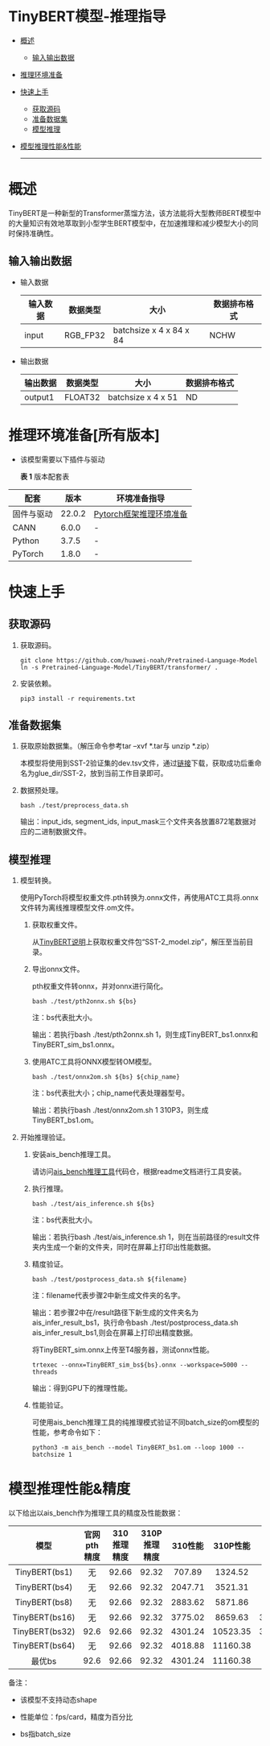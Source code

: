 # TinyBERT模型-推理指导


- [概述](#ZH-CN_TOPIC_0000001172161501)

   - [输入输出数据](#section540883920406)

- [推理环境准备](#ZH-CN_TOPIC_0000001126281702)

- [快速上手](#ZH-CN_TOPIC_0000001126281700)

  - [获取源码](#section4622531142816)
  - [准备数据集](#section183221994411)
  - [模型推理](#section741711594517)

- [模型推理性能&性能](#ZH-CN_TOPIC_0000001172201573)

  ******

# 概述<a name="ZH-CN_TOPIC_0000001172161501"></a>

TinyBERT是一种新型的Transformer蒸馏方法，该方法能将大型教师BERT模型中的大量知识有效地萃取到小型学生BERT模型中，在加速推理和减少模型大小的同时保持准确性。

## 输入输出数据<a name="section540883920406"></a>

- 输入数据

  | 输入数据  | 数据类型  | 大小                      | 数据排布格式  |
  | -------- | -------- | ------------------------- | ------------ |
  | input    | RGB_FP32 | batchsize x 4 x 84 x 84   | NCHW         |


- 输出数据

  | 输出数据  | 数据类型  | 大小               | 数据排布格式  |
  | -------- | -------- | ------------------ | ------------ |
  | output1  | FLOAT32  | batchsize x 4 x 51 | ND           |


# 推理环境准备\[所有版本\]<a name="ZH-CN_TOPIC_0000001126281702"></a>

- 该模型需要以下插件与驱动

  **表 1**  版本配套表

| 配套        | 版本    | 环境准备指导             |
| ---------- | ------- | ----------------------- |
| 固件与驱动  | 22.0.2  | [Pytorch框架推理环境准备](https://www.hiascend.com/document/detail/zh/ModelZoo/pytorchframework/pies) |
| CANN       | 6.0.0   | -                       |
| Python     | 3.7.5   | -                       |
| PyTorch    | 1.8.0   | -                       |  

# 快速上手<a name="ZH-CN_TOPIC_0000001126281700"></a>

## 获取源码<a name="section4622531142816"></a>

1. 获取源码。

   ```
   git clone https://github.com/huawei-noah/Pretrained-Language-Model
   ln -s Pretrained-Language-Model/TinyBERT/transformer/ .
   ```

2. 安装依赖。

   ```
   pip3 install -r requirements.txt
   ```

## 准备数据集<a name="section183221994411"></a>

1. 获取原始数据集。（解压命令参考tar –xvf  \*.tar与 unzip \*.zip）

   本模型将使用到SST-2验证集的dev.tsv文件，通过[链接](https://dl.fbaipublicfiles.com/glue/data/SST-2.zip)下载，获取成功后重命名为glue_dir/SST-2，放到当前工作目录即可。

2. 数据预处理。

   ```
   bash ./test/preprocess_data.sh
   ```

   输出：input_ids, segment_ids, input_mask三个文件夹各放置872笔数据对应的二进制数据文件。
   
## 模型推理<a name="section741711594517"></a>

1. 模型转换。

   使用PyTorch将模型权重文件.pth转换为.onnx文件，再使用ATC工具将.onnx文件转为离线推理模型文件.om文件。

   1. 获取权重文件。

      从[TinyBERT说明](https://github.com/huawei-noah/Pretrained-Language-Model/tree/master/TinyBERT)上获取权重文件包“SST-2_model.zip”，解压至当前目录。
       
   2. 导出onnx文件。

         pth权重文件转onnx，并对onnx进行简化。

         ```
         bash ./test/pth2onnx.sh ${bs}
         ```

         注：bs代表批大小。

         输出：若执行bash ./test/pth2onnx.sh 1，则生成TinyBERT_bs1.onnx和TinyBERT_sim_bs1.onnx。

   3. 使用ATC工具将ONNX模型转OM模型。

      ```
      bash ./test/onnx2om.sh ${bs} ${chip_name}
      ```

      注：bs代表批大小；chip_name代表处理器型号。

      输出：若执行bash ./test/onnx2om.sh 1 310P3，则生成TinyBERT_bs1.om。

2. 开始推理验证。
   
   1. 安装ais_bench推理工具。

      请访问[ais_bench推理工具](https://gitee.com/ascend/tools/tree/master/ais-bench_workload/tool/ais_bench)代码仓，根据readme文档进行工具安装。

   2.  执行推理。

         ```
         bash ./test/ais_inference.sh ${bs}
         ```

         注：bs代表批大小。

         输出：若执行bash ./test/ais_inference.sh 1，则在当前路径的result文件夹内生成一个新的文件夹，同时在屏幕上打印出性能数据。

   3.  精度验证。

         ```
         bash ./test/postprocess_data.sh ${filename}
         ```

         注：filename代表步骤2中新生成文件夹的名字。

         输出：若步骤2中在/result路径下新生成的文件夹名为ais_infer_result_bs1，执行命令bash ./test/postprocess_data.sh ais_infer_result_bs1,则会在屏幕上打印出精度数据。

         将TinyBERT_sim.onnx上传至T4服务器，测试onnx性能。
      
         ```
         trtexec --onnx=TinyBERT_sim_bs${bs}.onnx --workspace=5000 --threads
         ```
         输出：得到GPU下的推理性能。
   
   4. 性能验证。

      可使用ais_bench推理工具的纯推理模式验证不同batch_size的om模型的性能，参考命令如下：

      ```
      python3 -m ais_bench --model TinyBERT_bs1.om --loop 1000 --batchsize 1
      ```

# 模型推理性能&精度<a name="ZH-CN_TOPIC_0000001172201573"></a>

以下给出以ais_bench作为推理工具的精度及性能数据：

|<center>模型|<center>官网pth精度|<center>310推理精度|<center>310P推理精度|<center>310性能|<center>310P性能|<center>T4性能|<center>310P/310|<center>310P/T4
|  ----  | ----  | ----|---- |---- | ---- | ---- | ---- | ---- | 
|<center>TinyBERT(bs1)|<center>无|<center>92.66|<center>92.32|<center>707.89|<center>1324.52|<center>972.16|<center>1.87|<center>1.36
|<center>TinyBERT(bs4)|<center>无|<center>92.66|<center>92.32|<center>2047.71|<center>3521.31|<center>2850.36|<center>1.72|<center>1.24
|<center>TinyBERT(bs8)|<center>无|<center>92.66|<center>92.32|<center>2883.62|<center>5871.86|<center>3325.62|<center>2.04|<center>1.77
|<center>TinyBERT(bs16)|<center>无|<center>92.66|<center>92.32|<center>3775.02|<center>8659.63|<center>3415.3590|<center>2.29|<center>2.54
|<center>TinyBERT(bs32)|<center>92.6|<center>92.66|<center>92.32|<center>4301.24|<center>10523.35|<center>3746.7130|<center>2.45|<center>2.81
|<center>TinyBERT(bs64)|<center>无|<center>92.66|<center>92.32|<center>4018.88|<center>11160.38|<center>4425.89|<center>2.78|<center>2.52
|<center>最优bs|<center>92.6|<center>92.66|<center>92.32|<center>4301.24|<center>11160.38|<center>4425.89|<center>2.59|<center>2.52

备注：

- 该模型不支持动态shape

- 性能单位：fps/card，精度为百分比

- bs指batch_size